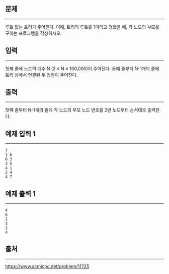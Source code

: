 ## 문제

---

루트 없는 트리가 주어진다. 이때, 트리의 루트를 1이라고 정했을 때, 각 노드의 부모를 구하는 프로그램을 작성하시오.

## 입력

---

첫째 줄에 노드의 개수 N (2 ≤ N ≤ 100,000)이 주어진다. 둘째 줄부터 N-1개의 줄에 트리 상에서 연결된 두 정점이 주어진다.

## 출력

---

첫째 줄부터 N-1개의 줄에 각 노드의 부모 노드 번호를 2번 노드부터 순서대로 출력한다.

## 예제 입력 1

---

```
7
1 6
6 3
3 5
4 1
2 4
4 7
```

## 예제 출력 1

---

```
4
6
1
3
1
4
```

## 출처

---

https://www.acmicpc.net/problem/11725
